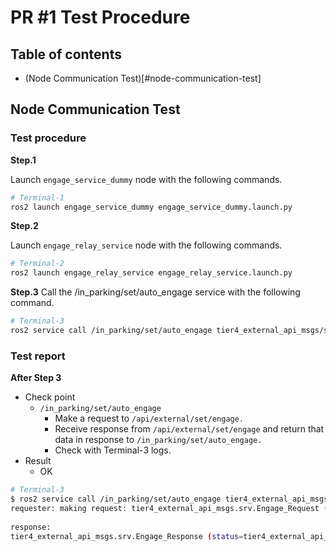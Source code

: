 # PR #1 Test Procedure

## Table of contents

- (Node Communication Test)[#node-communication-test]

## Node Communication Test

### Test procedure

**Step.1**

Launch `engage_service_dummy` node with the following commands.
```sh
# Terminal-1
ros2 launch engage_service_dummy engage_service_dummy.launch.py
```

**Step.2**

Launch `engage_relay_service` node with the following commands.
```sh
# Terminal-2
ros2 launch engage_relay_service engage_relay_service.launch.py
```

**Step.3**
Call the /in_parking/set/auto_engage service with the following command.
```sh
# Terminal-3
ros2 service call /in_parking/set/auto_engage tier4_external_api_msgs/srv/Engage "{engage: true}"
```

### Test report

**After Step 3**

- Check point
  - `/in_parking/set/auto_engage`
    - Make a request to `/api/external/set/engage.`
    - Receive response from `/api/external/set/engage` and return that data in response to `/in_parking/set/auto_engage.`
    - Check with Terminal-3 logs.
- Result
  - OK

```sh
# Terminal-3
$ ros2 service call /in_parking/set/auto_engage tier4_external_api_msgs/ srv/Engage "{engage: true}"
requester: making request: tier4_external_api_msgs.srv.Engage_Request (engage=True)
   
response:
tier4_external_api_msgs.srv.Engage_Response (status=tier4_external_api_msgs.msg.ResponseStatus(code=1, message='Received by EngageServiceDummy.'))
```
